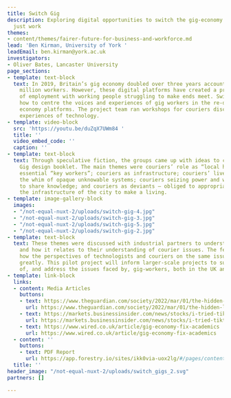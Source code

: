 ```yaml
---
title: Switch Gig
description: Exploring digital opportunities to switch the gig-economy to fair and
  just work
themes:
- content/themes/fairer-future-for-business-and-workforce.md
lead: 'Ben Kirman, University of York '
leadEmail: ben.kirman@york.ac.uk
investigators:
- Oliver Bates, Lancaster University
page_sections:
- template: text-block
  text: In 2019, Britain’s gig economy doubled over three years accounting for 4.7
    million workers. However, these digital platforms have created a precarious nature
    of employment with working people struggling to make ends meet. Switch-Gig explored
    how to centre the voices and experiences of gig workers in the re-design of gig
    economy platforms. The project team ran workshops for couriers discussing their
    experiences of technology.
- template: video-block
  src: 'https://youtu.be/duZqX7UWm84 '
  title: ''
  video_embed_code: ''
  caption: ''
- template: text-block
  text: Through speculative fiction, the groups came up with ideas to create a Switch
    Gig design booklet. The main themes were couriers’ role as “local heroes” and
    essential “key workers”; couriers as infrastructure; couriers’ livelihoods at
    the whim of opaque unknowable systems; couriers seizing power and working together
    to share knowledge; and couriers as deviants – obliged to appropriate and subvert
    the infrastructure of the city to make a living.
- template: image-gallery-block
  images:
  - "/not-equal-nuxt-2/uploads/switch-gig-4.jpg"
  - "/not-equal-nuxt-2/uploads/switch-gig-3.jpg"
  - "/not-equal-nuxt-2/uploads/switch-gig-5.jpg"
  - "/not-equal-nuxt-2/uploads/switch-gig-2.jpg"
- template: text-block
  text: These themes were discussed with industrial partners to understand their perspective
    and how it relates to their understanding of courier issues. The feedback demonstrated
    how the perspectives of technologists and couriers on the same issues can differ
    greatly. This pilot project will inform larger-scale projects to support the needs
    of, and address the issues faced by, gig-workers, both in the UK and abroad.
- template: link-block
  links:
  - content: Media Articles
    buttons:
    - text: https://www.theguardian.com/society/2022/mar/01/the-hidden-life-of-a-courier-13-hour-days-rude-customers-and-big-dreams
      url: https://www.theguardian.com/society/2022/mar/01/the-hidden-life-of-a-courier-13-hour-days-rude-customers-and-big-dreams
    - text: https://markets.businessinsider.com/news/stocks/i-tried-tiktoks-new-e-commerce-platform-fanno-2022-2
      url: https://markets.businessinsider.com/news/stocks/i-tried-tiktoks-new-e-commerce-platform-fanno-2022-2
    - text: https://www.wired.co.uk/article/gig-economy-fix-academics
      url: https://www.wired.co.uk/article/gig-economy-fix-academics
  - content: ''
    buttons:
    - text: PDF Report
      url: https://app.forestry.io/sites/ikk0via-uox2lg/#/pages/content-projects-switch-gig-md/
  title: ''
header_image: "/not-equal-nuxt-2/uploads/switch_gigs_2.svg"
partners: []

---
```


